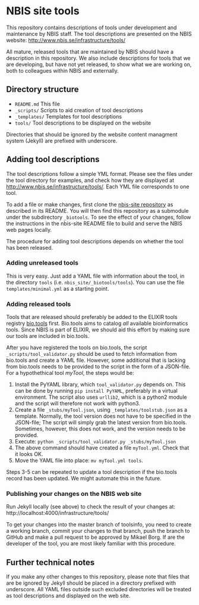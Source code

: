 # NBIS site tools

This repository contains descriptions of tools under development and
maintenance by NBIS staff. The tool descriptions are presented on the
NBIS website: http://www.nbis.se/infrastructure/tools/

All mature, released tools that are maintained by NBIS should have a
description in this repository. We also include descriptions for tools
that we are developing, but have not yet released, to show what we are
working on, both to colleagues within NBIS and externally.

## Directory structure

- `README.md`    This file
- `_scripts/`    Scripts to aid creation of tool descriptions
- `_templates/`  Templates for tool descriptions
- `tools/`       Tool descriptions to be displayed on the website

Directories that should be ignored by the website content managment
system (Jekyll) are prefixed with underscore.

## Adding tool descriptions

The tool descriptions follow a simple YML format. Please see the files
under the tool directory for examples, and check how they are
displayed at http://www.nbis.se/infrastructure/tools/. Each YML file
corresponds to one tool.

To add a file or make changes, first clone the
[nbis-site repository](https://github.com/NBISweden/nbis-site) as
described in its README. You will then find this repository as a
submodule under the subdirectory `_biotools`. To see the effect of your
changes, follow the instructions in the nbis-site README file to
build and serve the NBIS web pages locally.

The procedure for adding tool descriptions depends on whether the tool
has been released.

### Adding unreleased tools

This is very easy. Just add a YAML file with information about the
tool, in the directory `tools` (i.e. `nbis_site/_biotools/tools`). You
can use the file `templates/minimal.yml` as a starting point.

### Adding released tools

Tools that are released should preferably be added to the ELIXIR tools
registry [bio.tools](https://bio.tools) first. Bio.tools aims to
catalog *all* available bioinformatics tools. Since NBIS is part of
ELIXIR, we should aid this effort by making sure our tools are
included in bio.tools.

After you have registered the tools on bio.tools, the script
`_scripts/tool_validator.py` should be used to fetch information from
bio.tools and create a YAML file. However, some additional that is
lacking from bio.tools needs to be provided to the script in the form
of a JSON-file. For a hypothethical tool *myTool*, the steps would be:

1. Install the PyYAML library, which `tool_validator.py` depends
   on. This can be done by running `pip install PyYAML`, preferably in
   a virtual environment. The script also uses `urllib2`, which is a
   python2 module and the script will therefore not work with python3.
2. Create a file `_stubs/myTool.json`, using
   `_templates/toolstub.json` as a template.  Normally, the tool
   version does not have to be specified in the JSON-file; The script
   will simply grab the latest version from bio.tools. Sometimes,
   however, this does not work, and the version needs to be provided.
3. Execute: `python _scripts/tool_validator.py _stubs/myTool.json`
4. The above command should have created a file `myTool.yml`. Check that it looks OK.
5. Move the YAML file into place: `mv myTool.yml tools`.

Steps 3-5 can be repeated to update a tool description if the
bio.tools record has been updated. We might automate this in the
future.

### Publishing your changes on the NBIS web site

Run Jekyll locally (see above) to check the result of your changes at:
http://localhost:4000/infrastructure/tools/

To get your changes into the master branch of toolsinfo, you need to
create a working branch, commit your changes to that branch, push the
branch to GitHub and make a pull request to be approved by Mikael
Borg. If are the developer of the tool, you are most likely familiar
with this procedure.

## Further technical notes

If you make any other changes to this repository, please note that
files that are be ignored by Jekyll should be placed in a directory
prefixed with underscore. All YAML files outside such excluded
directories will be treated as tool descriptions and displayed on the
web site.



